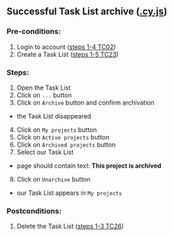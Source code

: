 ## Successful Task List archive ([.cy.js](/cypress/e2e/3.%20Task%20Lists/TC29.cy.js))
### Pre-conditions:
1. Login to account ([steps 1-4 TC02](/Test_cases/TC02.md))
2. Create a Task List ([steps 1-5 TC23](/Test_cases/TC23.md))
### Steps:
1. Open the Task List
2. Click on `...` button
3. Click on `Archive` button and confirm archivation
* the Task List disappeared
4. Click on `My projects` button
5. Click on `Active projects` button
6. Click on `Archived projects` button
7. Select our Task List
* page should contain text: **This project is archived**
8. Click on `Unarchive` button
* our Task List appears in `My projects`
### Postconditions:
1. Delete the Task List ([steps 1-3 TC26](/Test_cases/TC26.md))